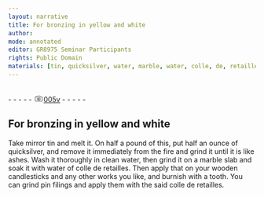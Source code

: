 ```yaml
---
layout: narrative
title: For bronzing in yellow and white
author:
mode: annotated
editor: GR8975 Seminar Participants
rights: Public Domain
materials: [tin, quicksilver, water, marble, water, colle, de, retailles, wood, pin, filings, colle, de, retailles]
---
```


 <br/>- - - - - <a href="http://gallica.bnf.fr/ark:/12148/btv1b10500001g/f16.image"><img src="../assets/photo-icon.png" alt="folio image: " style="display:inline-block; margin-bottom:-3px;"/>005v</a> - - - - - <br/> 
## For bronzing in yellow and white

 
  Take mirror tin and melt it. On half a pound of this, put half an ounce of quicksilver, and remove it immediately from the fire and grind it until it is like ashes. Wash it thoroughly in clean water, then grind it on a marble slab and soak it with water of colle de retailles. Then apply that on your wooden candlesticks and any other works you like, and burnish with a tooth. You can grind pin filings and apply them with the said colle de retailles. 
 
